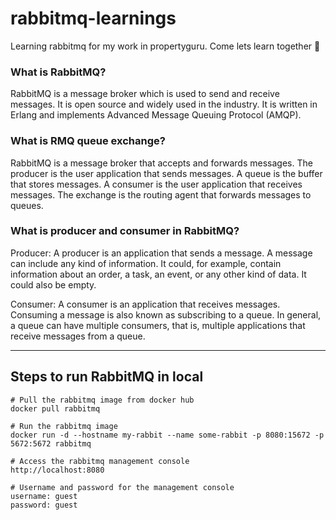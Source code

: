 # rabbitmq-learnings

Learning rabbitmq for my work in propertyguru. Come lets learn together 🕺

### What is RabbitMQ?

RabbitMQ is a message broker which is used to send and receive messages. It is open source and widely used in the industry. It is written in Erlang and implements Advanced Message Queuing Protocol (AMQP).

### What is RMQ queue exchange?

RabbitMQ is a message broker that accepts and forwards messages. The producer is the user application that sends messages. A queue is the buffer that stores messages. A consumer is the user application that receives messages. The exchange is the routing agent that forwards messages to queues.

### What is producer and consumer in RabbitMQ?

Producer: A producer is an application that sends a message. A message can include any kind of information. It could, for example, contain information about an order, a task, an event, or any other kind of data. It could also be empty.

Consumer: A consumer is an application that receives messages. Consuming a message is also known as subscribing to a queue. In general, a queue can have multiple consumers, that is, multiple applications that receive messages from a queue.

---

## Steps to run RabbitMQ in local

```
# Pull the rabbitmq image from docker hub
docker pull rabbitmq

# Run the rabbitmq image
docker run -d --hostname my-rabbit --name some-rabbit -p 8080:15672 -p 5672:5672 rabbitmq

# Access the rabbitmq management console
http://localhost:8080

# Username and password for the management console
username: guest
password: guest

```
